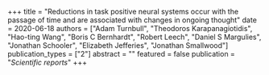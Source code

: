 +++
title = "Reductions in task positive neural systems occur with the passage of time and are associated with changes in ongoing thought"
date = 2020-06-18
authors = ["Adam Turnbull", "Theodoros Karapanagiotidis", "Hao-ting Wang", "Boris C Bernhardt", "Robert Leech", "Daniel S Margulies", "Jonathan Schooler", "Elizabeth Jefferies", "Jonathan Smallwood"]
publication_types = ["2"]
abstract = ""
featured = false
publication = "*Scientific reports*"
+++

